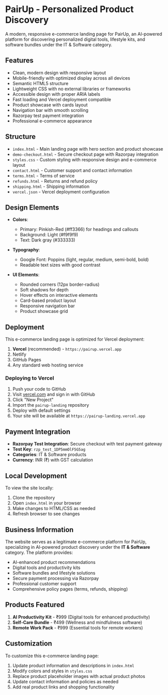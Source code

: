 # PairUp - Personalized Product Discovery

A modern, responsive e-commerce landing page for PairUp, an AI-powered platform for discovering personalized digital tools, lifestyle kits, and software bundles under the IT & Software category.

## Features

- Clean, modern design with responsive layout
- Mobile-friendly with optimized display across all devices
- Semantic HTML5 structure
- Lightweight CSS with no external libraries or frameworks
- Accessible design with proper ARIA labels
- Fast loading and Vercel deployment compatible
- Product showcase with cards layout
- Navigation bar with smooth scrolling
- Razorpay test payment integration
- Professional e-commerce appearance

## Structure

- `index.html` - Main landing page with hero section and product showcase
- `demo-checkout.html` - Secure checkout page with Razorpay integration
- `styles.css` - Custom styling with responsive design and e-commerce layout
- `contact.html` - Customer support and contact information
- `terms.html` - Terms of service
- `refunds.html` - Returns and refund policy
- `shipping.html` - Shipping information
- `vercel.json` - Vercel deployment configuration

## Design Elements

- **Colors**: 
  - Primary: Pinkish-Red (#ff3366) for headings and callouts
  - Background: Light (#f9f9f9)
  - Text: Dark gray (#333333)

- **Typography**:
  - Google Font: Poppins (light, regular, medium, semi-bold, bold)
  - Readable text sizes with good contrast

- **UI Elements**:
  - Rounded corners (12px border-radius)
  - Soft shadows for depth
  - Hover effects on interactive elements
  - Card-based product layout
  - Responsive navigation bar
  - Product showcase grid

## Deployment

This e-commerce landing page is optimized for Vercel deployment:

1. **Vercel** (recommended) - `https://pairup.vercel.app`
2. Netlify
3. GitHub Pages
4. Any standard web hosting service

### Deploying to Vercel

1. Push your code to GitHub
2. Visit [vercel.com](https://vercel.com) and sign in with GitHub
3. Click "New Project"
4. Import the `pairup-landing` repository
5. Deploy with default settings
6. Your site will be available at `https://pairup-landing.vercel.app`

## Payment Integration

- **Razorpay Test Integration**: Secure checkout with test payment gateway
- **Test Key**: `rzp_test_1DP5mmOlF5G5ag`
- **Categories**: IT & Software products
- **Currency**: INR (₹) with GST calculation

## Local Development

To view the site locally:

1. Clone the repository
2. Open `index.html` in your browser
3. Make changes to HTML/CSS as needed
4. Refresh browser to see changes

## Business Information

The website serves as a legitimate e-commerce platform for PairUp, specializing in AI-powered product discovery under the **IT & Software** category. The platform provides:

- AI-enhanced product recommendations
- Digital tools and productivity kits
- Software bundles and lifestyle solutions
- Secure payment processing via Razorpay
- Professional customer support
- Comprehensive policy pages (terms, refunds, shipping)

## Products Featured

1. **AI Productivity Kit** - ₹999 (Digital tools for enhanced productivity)
2. **Self-Care Bundle** - ₹499 (Wellness and mindfulness software)
3. **Remote Work Pack** - ₹999 (Essential tools for remote workers)

## Customization

To customize this e-commerce landing page:

1. Update product information and descriptions in `index.html`
2. Modify colors and styles in `styles.css`
3. Replace product placeholder images with actual product photos
4. Update contact information and policies as needed
5. Add real product links and shopping functionality
